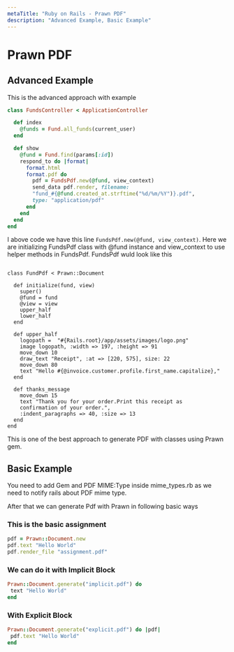 ```yaml
---
metaTitle: "Ruby on Rails - Prawn PDF"
description: "Advanced Example, Basic Example"
---
```


# Prawn PDF



## Advanced Example


This is the advanced approach with example

```ruby
class FundsController < ApplicationController

  def index
    @funds = Fund.all_funds(current_user)
  end

  def show
    @fund = Fund.find(params[:id])
    respond_to do |format|
      format.html
      format.pdf do
        pdf = FundsPdf.new(@fund, view_context)
        send_data pdf.render, filename: 
        "fund_#{@fund.created_at.strftime("%d/%m/%Y")}.pdf",
        type: "application/pdf"
      end
    end
  end
end  

```

I above code we have this line `FundsPdf.new(@fund, view_context)`. Here we are initializing FundsPdf class with @fund instance and view_context to use helper methods in FundsPdf. FundsPdf wuld look like this

```

class FundPdf < Prawn::Document

  def initialize(fund, view)
    super()
    @fund = fund
    @view = view
    upper_half
    lower_half
  end

  def upper_half
    logopath =  "#{Rails.root}/app/assets/images/logo.png"
    image logopath, :width => 197, :height => 91
    move_down 10
    draw_text "Receipt", :at => [220, 575], size: 22
    move_down 80
    text "Hello #{@invoice.customer.profile.first_name.capitalize},"
  end

  def thanks_message
    move_down 15
    text "Thank you for your order.Print this receipt as 
    confirmation of your order.",
    :indent_paragraphs => 40, :size => 13
  end
end 

```

This is one of the best approach to generate PDF with classes using Prawn gem.



## Basic Example


You need to add Gem and PDF MIME:Type inside mime_types.rb as we need to notify rails about PDF mime type.

After that we can generate Pdf with Prawn in following basic ways

### This is the basic assignment

```ruby
pdf = Prawn::Document.new
pdf.text "Hello World"
pdf.render_file "assignment.pdf"

```

### We can do it with Implicit Block

```ruby
Prawn::Document.generate("implicit.pdf") do
 text "Hello World"
end

```

### With Explicit Block

```ruby
Prawn::Document.generate("explicit.pdf") do |pdf|
 pdf.text "Hello World"
end

```

